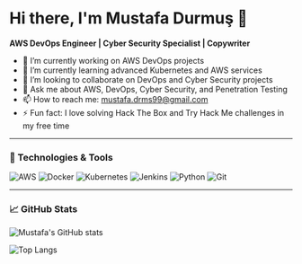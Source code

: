 # Hi there, I'm Mustafa Durmuş 👋

**AWS DevOps Engineer | Cyber Security Specialist | Copywriter**

- 🔭 I’m currently working on AWS DevOps projects
- 🌱 I’m currently learning advanced Kubernetes and AWS services
- 👯 I’m looking to collaborate on DevOps and Cyber Security projects
- 💬 Ask me about AWS, DevOps, Cyber Security, and Penetration Testing
- 📫 How to reach me: mustafa.drms99@gmail.com
- ⚡ Fun fact: I love solving Hack The Box and Try Hack Me challenges in my free time

---

### 🔧 Technologies & Tools

![AWS](https://img.shields.io/badge/AWS-232F3E?style=for-the-badge&logo=amazon-aws&logoColor=white)
![Docker](https://img.shields.io/badge/Docker-2496ED?style=for-the-badge&logo=docker&logoColor=white)
![Kubernetes](https://img.shields.io/badge/Kubernetes-326CE5?style=for-the-badge&logo=kubernetes&logoColor=white)
![Jenkins](https://img.shields.io/badge/Jenkins-D24939?style=for-the-badge&logo=jenkins&logoColor=white)
![Python](https://img.shields.io/badge/Python-3776AB?style=for-the-badge&logo=python&logoColor=white)
![Git](https://img.shields.io/badge/Git-F05032?style=for-the-badge&logo=git&logoColor=white)

---

### 📈 GitHub Stats

![Mustafa's GitHub stats](https://github-readme-stats.vercel.app/api?username=mdurmus99&show_icons=true&theme=radical)

![Top Langs](https://github-readme-stats.vercel.app/api/top-langs/?username=mdurmus99&layout=compact&theme=radical)
